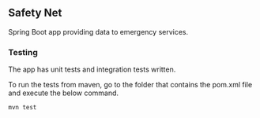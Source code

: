 ## Safety Net

Spring Boot app providing data to emergency services.

### Testing

The app has unit tests and integration tests written.

To run the tests from maven, go to the folder that contains the pom.xml file and execute the below command.

`mvn test`

